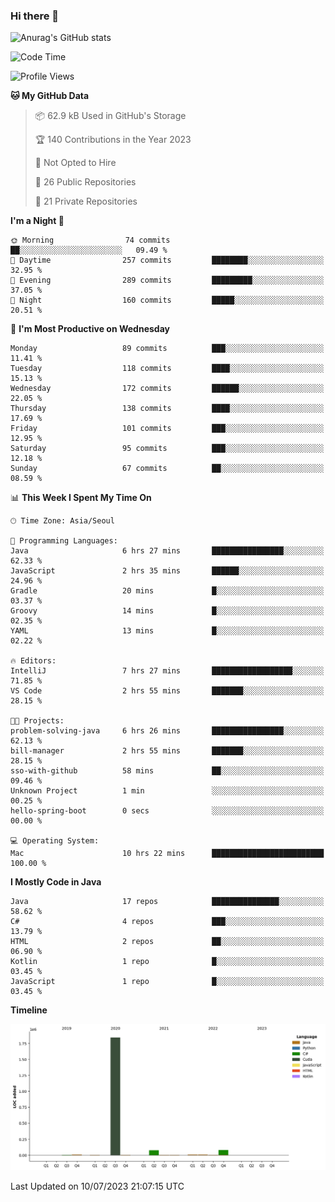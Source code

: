 ### Hi there 👋

![Anurag's GitHub stats](https://github-readme-stats.vercel.app/api?username=pllap&show_icons=true&theme=github_dark)

<!--START_SECTION:waka-->
![Code Time](http://img.shields.io/badge/Code%20Time-98%20hrs%2049%20mins-blue)

![Profile Views](http://img.shields.io/badge/Profile%20Views-1-blue)

**🐱 My GitHub Data** 

> 📦 62.9 kB Used in GitHub's Storage 
 > 
> 🏆 140 Contributions in the Year 2023
 > 
> 🚫 Not Opted to Hire
 > 
> 📜 26 Public Repositories 
 > 
> 🔑 21 Private Repositories 
 > 
**I'm a Night 🦉** 

```text
🌞 Morning                74 commits          ██░░░░░░░░░░░░░░░░░░░░░░░   09.49 % 
🌆 Daytime                257 commits         ████████░░░░░░░░░░░░░░░░░   32.95 % 
🌃 Evening                289 commits         █████████░░░░░░░░░░░░░░░░   37.05 % 
🌙 Night                  160 commits         █████░░░░░░░░░░░░░░░░░░░░   20.51 % 
```
📅 **I'm Most Productive on Wednesday** 

```text
Monday                   89 commits          ███░░░░░░░░░░░░░░░░░░░░░░   11.41 % 
Tuesday                  118 commits         ████░░░░░░░░░░░░░░░░░░░░░   15.13 % 
Wednesday                172 commits         ██████░░░░░░░░░░░░░░░░░░░   22.05 % 
Thursday                 138 commits         ████░░░░░░░░░░░░░░░░░░░░░   17.69 % 
Friday                   101 commits         ███░░░░░░░░░░░░░░░░░░░░░░   12.95 % 
Saturday                 95 commits          ███░░░░░░░░░░░░░░░░░░░░░░   12.18 % 
Sunday                   67 commits          ██░░░░░░░░░░░░░░░░░░░░░░░   08.59 % 
```


📊 **This Week I Spent My Time On** 

```text
🕑︎ Time Zone: Asia/Seoul

💬 Programming Languages: 
Java                     6 hrs 27 mins       ████████████████░░░░░░░░░   62.33 % 
JavaScript               2 hrs 35 mins       ██████░░░░░░░░░░░░░░░░░░░   24.96 % 
Gradle                   20 mins             █░░░░░░░░░░░░░░░░░░░░░░░░   03.37 % 
Groovy                   14 mins             █░░░░░░░░░░░░░░░░░░░░░░░░   02.35 % 
YAML                     13 mins             █░░░░░░░░░░░░░░░░░░░░░░░░   02.22 % 

🔥 Editors: 
IntelliJ                 7 hrs 27 mins       ██████████████████░░░░░░░   71.85 % 
VS Code                  2 hrs 55 mins       ███████░░░░░░░░░░░░░░░░░░   28.15 % 

🐱‍💻 Projects: 
problem-solving-java     6 hrs 26 mins       ████████████████░░░░░░░░░   62.13 % 
bill-manager             2 hrs 55 mins       ███████░░░░░░░░░░░░░░░░░░   28.15 % 
sso-with-github          58 mins             ██░░░░░░░░░░░░░░░░░░░░░░░   09.46 % 
Unknown Project          1 min               ░░░░░░░░░░░░░░░░░░░░░░░░░   00.25 % 
hello-spring-boot        0 secs              ░░░░░░░░░░░░░░░░░░░░░░░░░   00.00 % 

💻 Operating System: 
Mac                      10 hrs 22 mins      █████████████████████████   100.00 % 
```

**I Mostly Code in Java** 

```text
Java                     17 repos            ███████████████░░░░░░░░░░   58.62 % 
C#                       4 repos             ███░░░░░░░░░░░░░░░░░░░░░░   13.79 % 
HTML                     2 repos             ██░░░░░░░░░░░░░░░░░░░░░░░   06.90 % 
Kotlin                   1 repo              █░░░░░░░░░░░░░░░░░░░░░░░░   03.45 % 
JavaScript               1 repo              █░░░░░░░░░░░░░░░░░░░░░░░░   03.45 % 
```



**Timeline**

![Lines of Code chart](https://raw.githubusercontent.com/pllap/pllap/main/assets/bar_graph.png)


 Last Updated on 10/07/2023 21:07:15 UTC
<!--END_SECTION:waka-->


<!--
**pllap/pllap** is a ✨ _special_ ✨ repository because its `README.md` (this file) appears on your GitHub profile.

Here are some ideas to get you started:

- 🔭 I’m currently working on ...
- 🌱 I’m currently learning ...
- 👯 I’m looking to collaborate on ...
- 🤔 I’m looking for help with ...
- 💬 Ask me about ...
- 📫 How to reach me: ...
- 😄 Pronouns: ...
- ⚡ Fun fact: ...
-->
